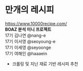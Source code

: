 # 만개의 레시피 
https://www.10000recipe.com/<br>
**BOAZ 분석 미니 프로젝트**<br>
17기 김나연 @nang-e<br>
17기 이서영 @seoyoung-e<br>
17기 이세영 @seyoonge<br>
17기 여해인 @haaaein<br>
- 크롤링 및 지닌 재료 기반 레시피 추천<br>

